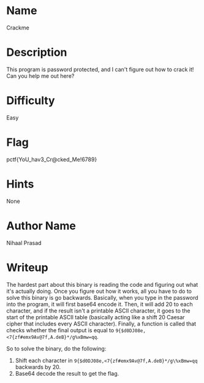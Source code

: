 # Name
Crackme

# Description
This program is password protected, and I can't figure out how to crack it! Can you help me out here?

# Difficulty
Easy

# Flag
pctf{YoU\_hav3\_Cr@cked\_Me!6789}

# Hints
None

# Author Name
Nihaal Prasad

# Writeup
The hardest part about this binary is reading the code and figuring out what it's actually doing. Once you figure out how it works, all you have to do to solve this binary is go backwards. Basically, when you type in the password into the program, it will first base64 encode it. Then, it will add 20 to each character, and if the result isn't a printable ASCII character, it goes to the start of the printable ASCII table (basically acting like a shift 20 Caesar cipher that includes every ASCII character). Finally, a function is called that checks whether the final output is equal to ```9{$d0DJ08e,<7{zf#emx9Av@7f,A.deB}*/g%xBmw=qq```.

So to solve the binary, do the following:
1. Shift each character in ```9{$d0DJ08e,<7{zf#emx9Av@7f,A.deB}*/g\%xBmw=qq``` backwards by 20.
2. Base64 decode the result to get the flag.
